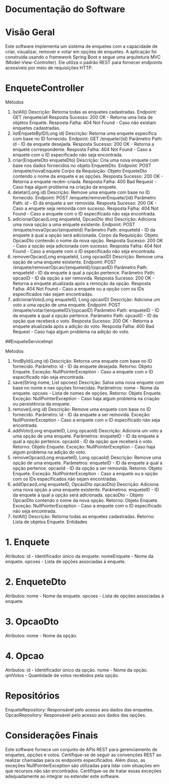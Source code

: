 # Documentação do Software

# Visão Geral
Este software implementa um sistema de enquetes com a capacidade de criar, visualizar, remover e votar em opções de enquetes. A aplicação foi construída usando o framework Spring Boot e segue uma arquitetura MVC (Model-View-Controller). Ele utiliza o padrão REST para fornecer endpoints acessíveis por meio de requisições HTTP.

# EnqueteController
Métodos
1. listAll()
Descrição: Retorna todas as enquetes cadastradas.
Endpoint: GET /enquete/all
Resposta Sucesso: 200 OK - Retorna uma lista de objetos Enquete.
Resposta Falha: 404 Not Found - Caso não existam enquetes cadastradas.
2. listEnqueteByID(Long id)
Descrição: Retorna uma enquete específica com base no ID fornecido.
Endpoint: GET /enquete/{id}
Parâmetro Path: id - ID da enquete desejada.
Resposta Sucesso: 200 OK - Retorna a enquete correspondente.
Resposta Falha: 404 Not Found - Caso a enquete com o ID especificado não seja encontrada.
3. criar(EnqueteDto enqueteDto)
Descrição: Cria uma nova enquete com base nos dados fornecidos no objeto EnqueteDto.
Endpoint: POST /enquete/novaEnquete
Corpo da Requisição: Objeto EnqueteDto contendo o nome da enquete e as opções.
Resposta Sucesso: 200 OK - Retorna a enquete recém-criada.
Resposta Falha: 400 Bad Request - Caso haja algum problema na criação da enquete.
4. deletar(Long id)
Descrição: Remove uma enquete com base no ID fornecido.
Endpoint: POST /enquete/removerEnquete/{id}
Parâmetro Path: id - ID da enquete a ser removida.
Resposta Sucesso: 200 OK - Caso a enquete seja removida com sucesso.
Resposta Falha: 404 Not Found - Caso a enquete com o ID especificado não seja encontrada.
5. adicionarOpcao(Long enqueteId, OpcaoDto dto)
Descrição: Adiciona uma nova opção a uma enquete existente.
Endpoint: POST /enquete/novaOpcao/{enqueteId}
Parâmetro Path: enqueteId - ID da enquete à qual a opção será adicionada.
Corpo da Requisição: Objeto OpcaoDto contendo o nome da nova opção.
Resposta Sucesso: 200 OK - Caso a opção seja adicionada com sucesso.
Resposta Falha: 404 Not Found - Caso a enquete com o ID especificado não seja encontrada.
6. removerOpcao(Long enqueteId, Long opcaoID)
Descrição: Remove uma opção de uma enquete existente.
Endpoint: POST /enquete/removerOpcao/{enqueteId}/{opcaoID}
Parâmetro Path: enqueteId - ID da enquete à qual a opção pertence.
Parâmetro Path: opcaoID - ID da opção a ser removida.
Resposta Sucesso: 200 OK - Retorna a enquete atualizada após a remoção da opção.
Resposta Falha: 404 Not Found - Caso a enquete ou a opção com os IDs especificados não sejam encontradas.
7. adicionarVoto(Long enqueteID, Long opcaoID)
Descrição: Adiciona um voto a uma opção de uma enquete.
Endpoint: POST /enquete/votar/{enqueteID}/{opcaoID}
Parâmetro Path: enqueteID - ID da enquete à qual a opção pertence.
Parâmetro Path: opcaoID - ID da opção que receberá o voto.
Resposta Sucesso: 200 OK - Retorna a enquete atualizada após a adição do voto.
Resposta Falha: 400 Bad Request - Caso haja algum problema na adição do voto.

##EnqueteServiceImpl

Métodos
1. findById(Long id)
Descrição: Retorna uma enquete com base no ID fornecido.
Parâmetro: id - ID da enquete desejada.
Retorno: Objeto Enquete.
Exceção: NullPointerException - Caso a enquete com o ID especificado não seja encontrada.
2. save(String nome, List<String> opcoes)
Descrição: Salva uma nova enquete com base no nome e nas opções fornecidas.
Parâmetros:
nome - Nome da enquete.
opcoes - Lista de nomes de opções.
Retorno: Objeto Enquete.
Exceção: NullPointerException - Caso haja algum problema na criação ou persistência da enquete.
3. remove(Long id)
Descrição: Remove uma enquete com base no ID fornecido.
Parâmetro: id - ID da enquete a ser removida.
Exceção: NullPointerException - Caso a enquete com o ID especificado não seja encontrada.
4. addVoto(Long enqueteID, Long opcaoId)
Descrição: Adiciona um voto a uma opção de uma enquete.
Parâmetros:
enqueteID - ID da enquete à qual a opção pertence.
opcaoId - ID da opção que receberá o voto.
Retorno: Objeto Enquete.
Exceção: NullPointerException - Caso haja algum problema na adição do voto.
5. removeOpcao(Long enqueteID, Long opcaoId)
Descrição: Remove uma opção de uma enquete.
Parâmetros:
enqueteID - ID da enquete à qual a opção pertence.
opcaoId - ID da opção a ser removida.
Retorno: Objeto Enquete.
Exceção: NullPointerException - Caso a enquete ou a opção com os IDs especificados não sejam encontradas.
6. addOpcao(Long enqueteID, OpcaoDto opcaoDto)
Descrição: Adiciona uma nova opção a uma enquete existente.
Parâmetros:
enqueteID - ID da enquete à qual a opção será adicionada.
opcaoDto - Objeto OpcaoDto contendo o nome da nova opção.
Retorno: Objeto Enquete.
Exceção: NullPointerException - Caso a enquete com o ID especificado não seja encontrada.
7. listAll()
Descrição: Retorna todas as enquetes cadastradas.
Retorno: Lista de objetos Enquete.
Entidades

# 1. Enquete

Atributos:
id - Identificador único da enquete.
nomeEnquete - Nome da enquete.
opcoes - Lista de opções associadas à enquete.

# 2. EnqueteDto

Atributos:
nome - Nome da enquete.
opcoes - Lista de opções associadas à enquete.

# 3. OpcaoDto

Atributos:
nome - Nome da opção.

# 4. Opcao

Atributos:
id - Identificador único da opção.
nome - Nome da opção.
qntVotos - Quantidade de votos recebidos pela opção.

# Repositórios

EnqueteRepository: Responsável pelo acesso aos dados das enquetes.
OpcaoRepository: Responsável pelo acesso aos dados das opções.

# Considerações Finais

Este software fornece um conjunto de APIs REST para gerenciamento de enquetes, opções e votos. Certifique-se de seguir as convenções REST ao realizar chamadas para os endpoints especificados. Além disso, as exceções NullPointerException são utilizadas para lidar com situações em que recursos não são encontrados. Certifique-se de tratar essas exceções adequadamente ao integrar ou estender este software.

